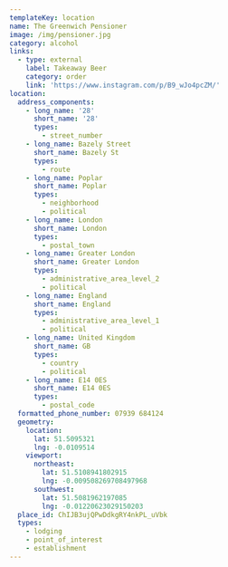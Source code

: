 ```yaml
---
templateKey: location
name: The Greenwich Pensioner
image: /img/pensioner.jpg
category: alcohol
links:
  - type: external
    label: Takeaway Beer
    category: order
    link: 'https://www.instagram.com/p/B9_wJo4pcZM/'
location:
  address_components:
    - long_name: '28'
      short_name: '28'
      types:
        - street_number
    - long_name: Bazely Street
      short_name: Bazely St
      types:
        - route
    - long_name: Poplar
      short_name: Poplar
      types:
        - neighborhood
        - political
    - long_name: London
      short_name: London
      types:
        - postal_town
    - long_name: Greater London
      short_name: Greater London
      types:
        - administrative_area_level_2
        - political
    - long_name: England
      short_name: England
      types:
        - administrative_area_level_1
        - political
    - long_name: United Kingdom
      short_name: GB
      types:
        - country
        - political
    - long_name: E14 0ES
      short_name: E14 0ES
      types:
        - postal_code
  formatted_phone_number: 07939 684124
  geometry:
    location:
      lat: 51.5095321
      lng: -0.0109514
    viewport:
      northeast:
        lat: 51.5108941802915
        lng: -0.009508269708497968
      southwest:
        lat: 51.5081962197085
        lng: -0.01220623029150203
  place_id: ChIJB3ujQPwDdkgRY4nkPL_uVbk
  types:
    - lodging
    - point_of_interest
    - establishment
---
```

